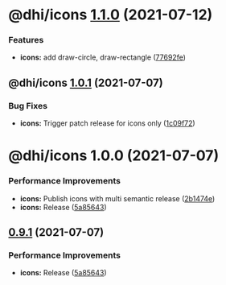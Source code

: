 # @dhi/icons [1.1.0](https://github.com/DHI/react-components/compare/@dhi/icons@1.0.1...@dhi/icons@1.1.0) (2021-07-12)


### Features

* **icons:** add draw-circle, draw-rectangle ([77692fe](https://github.com/DHI/react-components/commit/77692fe3dc7028cdde6e46f9fa9da46e7d925c33))

## @dhi/icons [1.0.1](https://github.com/DHI/react-components/compare/@dhi/icons@1.0.0...@dhi/icons@1.0.1) (2021-07-07)


### Bug Fixes

* **icons:** Trigger patch release for icons only ([1c09f72](https://github.com/DHI/react-components/commit/1c09f727594727c2ba43a448908e11046214b6b1))

# @dhi/icons 1.0.0 (2021-07-07)


### Performance Improvements

* **icons:** Publish icons with multi semantic release ([2b1474e](https://github.com/DHI/react-components/commit/2b1474e513d21d7db124d66f2b5c3b0564ef11b9))
* **icons:** Release ([5a85643](https://github.com/DHI/react-components/commit/5a85643ef67e0ce0c70b45b86d596cd09285752e))

## [0.9.1](https://github.com/DHI/react-components/compare/v0.9.0...v0.9.1) (2021-07-07)


### Performance Improvements

* **icons:** Release ([5a85643](https://github.com/DHI/react-components/commit/5a85643ef67e0ce0c70b45b86d596cd09285752e))
